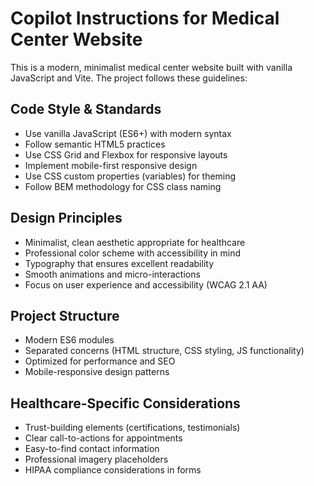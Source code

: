 # Copilot Instructions for Medical Center Website

<!-- Use this file to provide workspace-specific custom instructions to Copilot. For more details, visit https://code.visualstudio.com/docs/copilot/copilot-customization#_use-a-githubcopilotinstructionsmd-file -->

This is a modern, minimalist medical center website built with vanilla JavaScript and Vite. The project follows these guidelines:

## Code Style & Standards
- Use vanilla JavaScript (ES6+) with modern syntax
- Follow semantic HTML5 practices
- Use CSS Grid and Flexbox for responsive layouts
- Implement mobile-first responsive design
- Use CSS custom properties (variables) for theming
- Follow BEM methodology for CSS class naming

## Design Principles
- Minimalist, clean aesthetic appropriate for healthcare
- Professional color scheme with accessibility in mind
- Typography that ensures excellent readability
- Smooth animations and micro-interactions
- Focus on user experience and accessibility (WCAG 2.1 AA)

## Project Structure
- Modern ES6 modules
- Separated concerns (HTML structure, CSS styling, JS functionality)
- Optimized for performance and SEO
- Mobile-responsive design patterns

## Healthcare-Specific Considerations
- Trust-building elements (certifications, testimonials)
- Clear call-to-actions for appointments
- Easy-to-find contact information
- Professional imagery placeholders
- HIPAA compliance considerations in forms
